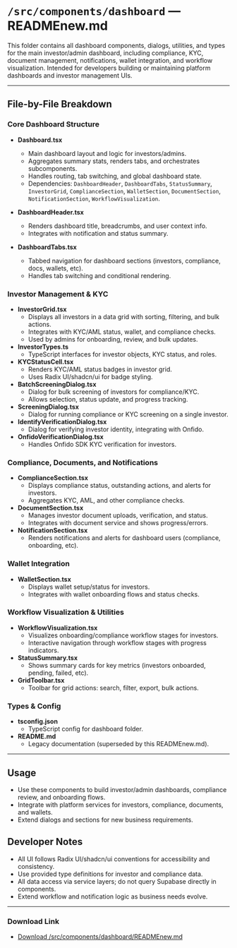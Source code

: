 # `/src/components/dashboard` — READMEnew.md

This folder contains all dashboard components, dialogs, utilities, and types for the main investor/admin dashboard, including compliance, KYC, document management, notifications, wallet integration, and workflow visualization. Intended for developers building or maintaining platform dashboards and investor management UIs.

---

## File-by-File Breakdown

### Core Dashboard Structure
- **Dashboard.tsx**
  - Main dashboard layout and logic for investors/admins.
  - Aggregates summary stats, renders tabs, and orchestrates subcomponents.
  - Handles routing, tab switching, and global dashboard state.
  - Dependencies: `DashboardHeader`, `DashboardTabs`, `StatusSummary`, `InvestorGrid`, `ComplianceSection`, `WalletSection`, `DocumentSection`, `NotificationSection`, `WorkflowVisualization`.

- **DashboardHeader.tsx**
  - Renders dashboard title, breadcrumbs, and user context info.
  - Integrates with notification and status summary.

- **DashboardTabs.tsx**
  - Tabbed navigation for dashboard sections (investors, compliance, docs, wallets, etc).
  - Handles tab switching and conditional rendering.

### Investor Management & KYC
- **InvestorGrid.tsx**
  - Displays all investors in a data grid with sorting, filtering, and bulk actions.
  - Integrates with KYC/AML status, wallet, and compliance checks.
  - Used by admins for onboarding, review, and bulk updates.
- **InvestorTypes.ts**
  - TypeScript interfaces for investor objects, KYC status, and roles.
- **KYCStatusCell.tsx**
  - Renders KYC/AML status badges in investor grid.
  - Uses Radix UI/shadcn/ui for badge styling.
- **BatchScreeningDialog.tsx**
  - Dialog for bulk screening of investors for compliance/KYC.
  - Allows selection, status update, and progress tracking.
- **ScreeningDialog.tsx**
  - Dialog for running compliance or KYC screening on a single investor.
- **IdentifyVerificationDialog.tsx**
  - Dialog for verifying investor identity, integrating with Onfido.
- **OnfidoVerificationDialog.tsx**
  - Handles Onfido SDK KYC verification for investors.

### Compliance, Documents, and Notifications
- **ComplianceSection.tsx**
  - Displays compliance status, outstanding actions, and alerts for investors.
  - Aggregates KYC, AML, and other compliance checks.
- **DocumentSection.tsx**
  - Manages investor document uploads, verification, and status.
  - Integrates with document service and shows progress/errors.
- **NotificationSection.tsx**
  - Renders notifications and alerts for dashboard users (compliance, onboarding, etc).

### Wallet Integration
- **WalletSection.tsx**
  - Displays wallet setup/status for investors.
  - Integrates with wallet onboarding flows and status checks.

### Workflow Visualization & Utilities
- **WorkflowVisualization.tsx**
  - Visualizes onboarding/compliance workflow stages for investors.
  - Interactive navigation through workflow stages with progress indicators.
- **StatusSummary.tsx**
  - Shows summary cards for key metrics (investors onboarded, pending, failed, etc).
- **GridToolbar.tsx**
  - Toolbar for grid actions: search, filter, export, bulk actions.

### Types & Config
- **tsconfig.json**
  - TypeScript config for dashboard folder.
- **README.md**
  - Legacy documentation (superseded by this READMEnew.md).

---

## Usage
- Use these components to build investor/admin dashboards, compliance review, and onboarding flows.
- Integrate with platform services for investors, compliance, documents, and wallets.
- Extend dialogs and sections for new business requirements.

## Developer Notes
- All UI follows Radix UI/shadcn/ui conventions for accessibility and consistency.
- Use provided type definitions for investor and compliance data.
- All data access via service layers; do not query Supabase directly in components.
- Extend workflow and notification logic as business needs evolve.

---

### Download Link
- [Download /src/components/dashboard/READMEnew.md](sandbox:/Users/neilbatchelor/Cursor/1/src/components/dashboard/READMEnew.md)
